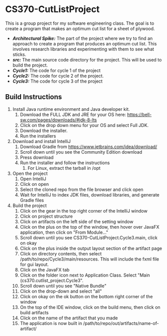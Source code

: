 # CS370-CutListProject
 
This is a group project for my software engineering class. The goal is to create a program that makes an optimum cut
list for a sheet of plywood. 

- _**Architectural Spike:**_ The part of the project where we try to find an approach to create a program that produces an optimum cut list. This involves research libraries and experimenting with them to see what sticks.
- _**src:**_ The main source code directory for the project. This will be used to build the project.
- _**Cycle1:**_ The code for cycle 1 of the project
- _**Cycle2:**_ The code for cycle 2 of the project.
- _**Cycle3:**_ The code for cycle 3 of the project

## Build Instructions

1. Install Java runtime environment and Java developer kit.
   1. Download the FULL JDK and JRE for your OS here: https://bell-sw.com/pages/downloads/#jdk-8-lts
   2. Click on the drop down menu for your OS and select Full JDK. 
   3. Download the installer.
   4. Run the installers
2. Download and install IntelliJ
   1. Download Gradle from https://www.jetbrains.com/idea/download/
   2. Scroll down until you see the Community Edition download
   3. Press download
   4. Run the installer and follow the instructions
      1. For Linux, extract the tarball in /opt
3. Open the project
   1. Open IntelliJ
   2. Click on open
   3. Select the cloned repo from the file browser and click open
   4. Wait for IntelliJ to index JDK files, download libraries, and generate Gradle files
4. Build the project
   1. Click on the gear in the top right corner of the IntelliJ window
   2. Click on project structure
   3. Click on artifacts on the left side of the setting window
   4. Click on the plus on the top of the window, then hover over JavaFX application, then click on "From Module..."
   5. Scroll down until you see CS370-CutListProject.Cycle3.main, click on okay
   6. Click on the plus inside the output layout section of the artifact page
   7. Click on directory contents, then select /path/to/repo/Cycle3/main/resources. This will include the fxml file for gui layout.
   8. Click on the JavaFX tab
   9. Click on the folder icon next to Application Class. Select "Main (cs370.cutlist_project.Cycle3".
   10. Scroll down until you see "Native Bundle"
   11. Click on the drop-down and select "all"
   12. Click on okay on the ok button on the bottom right corner of the window
   13. On the top of the IDE window, click on the build menu, then click on build artifacts
   14. Click on the name of the artifact that you made
   15. The application is now built in /path/to/repo/out/artifacts/name-of-artifact/